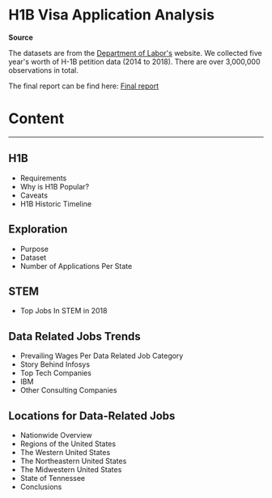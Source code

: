 # H1B Visa Application Analysis

**Source**

The datasets are from the [Department of Labor's](https://www.foreignlaborcert.doleta.gov/performancedata.cfm#dis) website. We collected five year's worth of H-1B petition data (2014 to 2018). There are over 3,000,000 observations in total.

The final report can be find here: [Final report](EDA_Final_Report.pdf)

# Content
---
## H1B

- Requirements
- Why is H1B Popular?
- Caveats
- H1B Historic Timeline
## Exploration

- Purpose
- Dataset
- Number of Applications Per State
## STEM

- Top Jobs In STEM in 2018
## Data Related Jobs Trends

- Prevailing Wages Per Data Related Job Category
- Story Behind Infosys
- Top Tech Companies
- IBM
- Other Consulting Companies
## Locations for Data-Related Jobs

- Nationwide Overview
- Regions of the United States
- The Western United States
- The Northeastern United States
- The Midwestern United States
- State of Tennessee
- Conclusions

